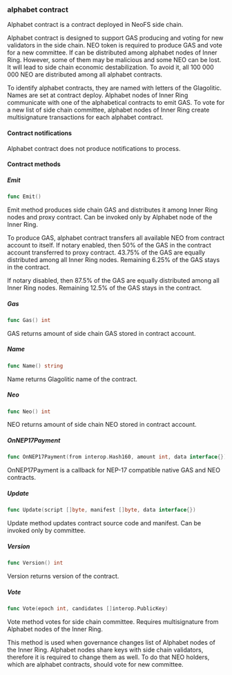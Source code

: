 ### alphabet contract

Alphabet contract is a contract deployed in NeoFS side chain\.

Alphabet contract is designed to support GAS producing and voting for new validators in the side chain\. NEO token is required to produce GAS and vote for a new committee\. If can be distributed among alphabet nodes of Inner Ring\. However\, some of them may be malicious and some NEO can be lost\. It will lead to side chain economic destabilization\. To avoid it\, all 100 000 000 NEO are distributed among all alphabet contracts\.

To identify alphabet contracts\, they are named with letters of the Glagolitic\. Names are set at contract deploy\. Alphabet nodes of Inner Ring communicate with one of the alphabetical contracts to emit GAS\. To vote for a new list of side chain committee\, alphabet nodes of Inner Ring create multisignature transactions for each alphabet contract\.

#### Contract notifications

Alphabet contract does not produce notifications to process\.

#### Contract methods

##### Emit

```go
func Emit()
```

Emit method produces side chain GAS and distributes it among Inner Ring nodes and proxy contract\. Can be invoked only by Alphabet node of the Inner Ring\.

To produce GAS\, alphabet contract transfers all available NEO from contract account to itself\. If notary enabled\, then 50% of the GAS in the contract account transferred to proxy contract\. 43\.75% of the GAS are equally distributed among all Inner Ring nodes\. Remaining 6\.25% of the GAS stays in the contract\.

If notary disabled\, then 87\.5% of the GAS are equally distributed among all Inner Ring nodes\. Remaining 12\.5% of the GAS stays in the contract\.

##### Gas

```go
func Gas() int
```

GAS returns amount of side chain GAS stored in contract account\.

##### Name

```go
func Name() string
```

Name returns Glagolitic name of the contract\.

##### Neo

```go
func Neo() int
```

NEO returns amount of side chain NEO stored in contract account\.

##### OnNEP17Payment

```go
func OnNEP17Payment(from interop.Hash160, amount int, data interface{})
```

OnNEP17Payment is a callback for NEP\-17 compatible native GAS and NEO contracts\.

##### Update

```go
func Update(script []byte, manifest []byte, data interface{})
```

Update method updates contract source code and manifest\. Can be invoked only by committee\.

##### Version

```go
func Version() int
```

Version returns version of the contract\.

##### Vote

```go
func Vote(epoch int, candidates []interop.PublicKey)
```

Vote method votes for side chain committee\. Requires multisignature from Alphabet nodes of the Inner Ring\.

This method is used when governance changes list of Alphabet nodes of the Inner Ring\. Alphabet nodes share keys with side chain validators\, therefore it is required to change them as well\. To do that NEO holders\, which are alphabet contracts\, should vote for new committee\.


